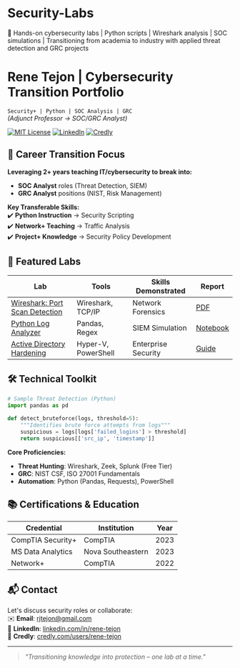 # Security-Labs
🔐 Hands-on cybersecurity labs | Python scripts | Wireshark analysis | SOC simulations | Transitioning from academia to industry with applied threat detection and GRC projects

# Rene Tejon | Cybersecurity Transition Portfolio
`Security+ | Python | SOC Analysis | GRC`  
*(Adjunct Professor → SOC/GRC Analyst)*  

[![MIT License](https://img.shields.io/badge/License-MIT-green.svg)](LICENSE) 
[![LinkedIn](https://img.shields.io/badge/LinkedIn-Connect-blue)](https://linkedin.com/in/rene-tejon)
[![Credly](https://img.shields.io/badge/Credly-Badges-red)](https://www.credly.com/users/rene-tejon/badges)

## 🎯 Career Transition Focus
**Leveraging 2+ years teaching IT/cybersecurity to break into:**  
- **SOC Analyst** roles (Threat Detection, SIEM)  
- **GRC Analyst** positions (NIST, Risk Management)  

**Key Transferable Skills:**  
✔️ **Python Instruction** → Security Scripting  
✔️ **Network+ Teaching** → Traffic Analysis  
✔️ **Project+ Knowledge** → Security Policy Development  

## 🔬 Featured Labs
| Lab | Tools | Skills Demonstrated | Report |
|-----|-------|---------------------|--------|
| [Wireshark: Port Scan Detection](labs/wireshark/) | Wireshark, TCP/IP | Network Forensics | [PDF](reports/wireshark_analysis.pdf) |
| [Python Log Analyzer](scripts/log_parser.py) | Pandas, Regex | SIEM Simulation | [Notebook](scripts/log_analysis.ipynb) |
| [Active Directory Hardening](labs/active-directory/) | Hyper-V, PowerShell | Enterprise Security | [Guide](labs/ad/README.md) |

## 🛠️ Technical Toolkit
```python
# Sample Threat Detection (Python)
import pandas as pd

def detect_bruteforce(logs, threshold=5):
    """Identifies brute force attempts from logs"""
    suspicious = logs[logs['failed_logins'] > threshold]
    return suspicious[['src_ip', 'timestamp']]
```

**Core Proficiencies:**  
- **Threat Hunting**: Wireshark, Zeek, Splunk (Free Tier)  
- **GRC**: NIST CSF, ISO 27001 Fundamentals  
- **Automation**: Python (Pandas, Requests), PowerShell  

## 📚 Certifications & Education
| Credential | Institution | Year |
|------------|-------------|------|
| CompTIA Security+ | CompTIA | 2023 |
| MS Data Analytics | Nova Southeastern | 2023 |
| Network+ | CompTIA | 2022 |

## 📬 Contact
Let's discuss security roles or collaborate:  
✉️ **Email**: rjtejon@gmail.com  
💼 **LinkedIn**: [linkedin.com/in/rene-tejon](https://linkedin.com/in/rene-tejon)  
🔐 **Credly**: [credly.com/users/rene-tejon](https://www.credly.com/users/rene-tejon/badges)  

---
> *"Transitioning knowledge into protection – one lab at a time."*
